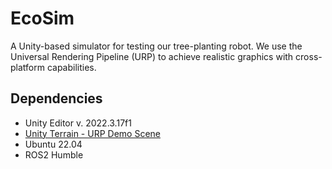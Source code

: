 # EcoSim

A Unity-based simulator for testing our tree-planting robot. We use the Universal Rendering Pipeline (URP) to achieve realistic graphics with cross-platform capabilities.

## Dependencies
- Unity Editor v. 2022.3.17f1
- [Unity Terrain - URP Demo Scene](https://assetstore.unity.com/packages/3d/environments/unity-terrain-urp-demo-scene-213197)
- Ubuntu 22.04
- ROS2 Humble
